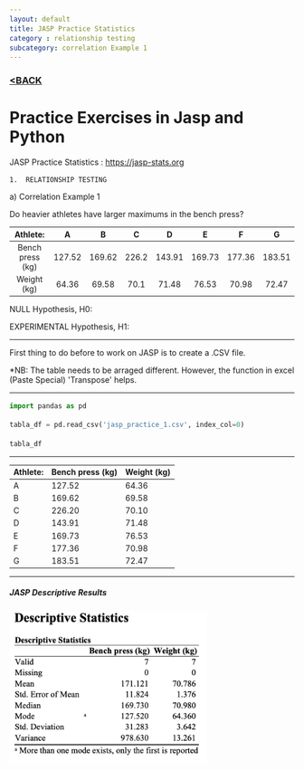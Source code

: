 ```yaml
---
layout: default
title: JASP Practice Statistics
category : relationship testing
subcategory: correlation Example 1
---
```

### [<BACK](/index.md)
# Practice Exercises in Jasp and Python

JASP Practice Statistics : https://jasp-stats.org

    1.	RELATIONSHIP TESTING
    
a)	Correlation Example 1

Do heavier athletes have larger maximums in the bench press?

|     Athlete:     |    A   |    B   |   C   |    D   |    E   |    F   |    G   |
|:----------------:|:------:|:------:|:-----:|:------:|:------:|:------:|:------:|
| Bench press (kg) | 127.52 | 169.62 | 226.2 | 143.91 | 169.73 | 177.36 | 183.51 |
|    Weight (kg)   |  64.36 |  69.58 |  70.1 |  71.48 |  76.53 |  70.98 |  72.47 |


NULL Hypothesis, H0:

EXPERIMENTAL Hypothesis, H1:

---
First thing to do before to work on JASP is to create a .CSV file.  

*NB: The table needs to be arraged different. However, the function in excel (Paste Special) 'Transpose' helps.

---

```Python
import pandas as pd

tabla_df = pd.read_csv('jasp_practice_1.csv', index_col=0)

tabla_df

```

---


| Athlete: | Bench press (kg) | Weight (kg) |
|----------|------------------|-------------|
| A        | 127.52           | 64.36       |
| B        | 169.62           | 69.58       |
| C        | 226.20           | 70.10       |
| D        | 143.91           | 71.48       |
| E        | 169.73           | 76.53       |
| F        | 177.36           | 70.98       |
| G        | 183.51           | 72.47       |


---

##### JASP Descriptive Results

<img src="./images/Jaspdescriptive1.png" alt="drawing" width="350"/>
